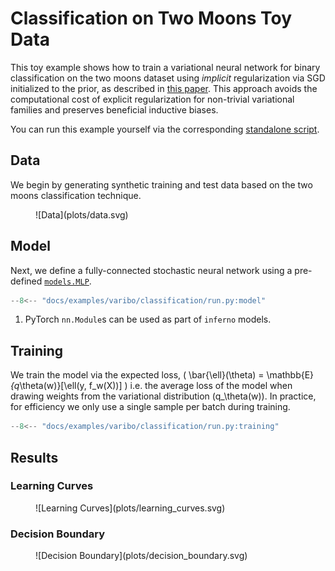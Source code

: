# Classification on Two Moons Toy Data

This toy example shows how to train a variational neural network for binary classification on the two moons dataset using *implicit* regularization via SGD initialized to the prior, as described in [this paper](https://arxiv.org/abs/2505.20235). This approach avoids the computational cost of explicit regularization for non-trivial variational families and preserves beneficial inductive biases.

You can run this example yourself via the corresponding [standalone script](run.py).

## Data

We begin by generating synthetic training and test data based on the two moons classification technique.

<figure markdown="1">
![Data](plots/data.svg)
</figure>

## Model

Next, we define a fully-connected stochastic neural network using a pre-defined [``models.MLP``](../../../api/models.md#inferno.models.MLP).

```python title="Model"
--8<-- "docs/examples/varibo/classification/run.py:model"
```

1.  PyTorch ``nn.Module``s can be used as part of ``inferno`` models.

## Training

We train the model via the expected loss,
\(
\bar{\ell}(\theta) = \mathbb{E}_{q_\theta(w)}[\ell(y, f_w(X))]
\)
i.e. the average loss of the model when drawing weights from the variational distribution \(q_\theta(w)\).
In practice, for efficiency we only use a single sample per batch during training.

```python title="Training"
--8<-- "docs/examples/varibo/classification/run.py:training"
```

## Results

### Learning Curves

<figure markdown="1">
![Learning Curves](plots/learning_curves.svg)
</figure>

### Decision Boundary

<figure markdown="1">
![Decision Boundary](plots/decision_boundary.svg)
</figure>

<!-- 
Show code above but don't execute and include generated plots.

- How to format code blocks: https://squidfunk.github.io/mkdocs-material/reference/code-blocks/#usage
- Options for including code from a separate file: https://facelessuser.github.io/pymdown-extensions/extensions/snippets/#snippets-notation
- Options for executing code in blocks: https://pawamoy.github.io/markdown-exec/usage/#render-the-source-code-as-well
- Options for displaying plots: https://pawamoy.github.io/markdown-exec/gallery/#with-matplotlib
- Options for sharing variables between code blocks etc.: https://pawamoy.github.io/markdown-exec/usage
-->
